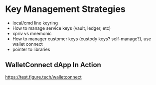 
# Key Management Strategies

- local/cmd line keyring
- How to manage service keys (vault, ledger, etc)
- xpriv vs mnemonic
- How to manager customer keys (custody keys? self-manage?), use wallet connect
- pointer to libraries


## WalletConnect dApp In Action
https://test.figure.tech/walletconnect